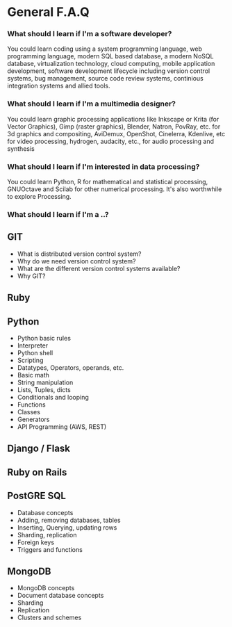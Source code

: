# General F.A.Q

### What should I learn if I'm a software developer?

You could learn coding using a system programming language, web programming language, modern SQL based database, a modern NoSQL database, virtualization technology, cloud computing, mobile application development, software development lifecycle including version control systems, bug management, source code review systems, continious integration systems and allied tools.

### What should I learn if I'm a multimedia designer?

You could learn graphic processing applications like Inkscape or Krita (for Vector Graphics), Gimp (raster graphics), Blender, Natron, PovRay, etc. for 3d graphics and compositing, AviDemux, OpenShot, Cinelerra, Kdenlive, etc for video processing, hydrogen, audacity, etc., for audio processing and synthesis

### What should I learn if I'm interested in data processing?

You could learn Python, R for mathematical and statistical processing, GNUOctave and Scilab for other numerical processing. It's also worthwhile to explore Processing.

### What should I learn if I'm a ..?


## GIT
- What is distributed version control system?
- Why do we need version control system?
- What are the different version control systems available?
- Why GIT?

## Ruby 

## Python
- Python basic rules
- Interpreter
- Python shell
- Scripting
- Datatypes, Operators, operands, etc.
- Basic math
- String manipulation
- Lists, Tuples, dicts
- Conditionals and looping
- Functions
- Classes 
- Generators
- API Programming (AWS, REST)

## Django / Flask

## Ruby on Rails

## PostGRE SQL

- Database concepts
- Adding, removing databases, tables
- Inserting, Querying, updating rows
- Sharding, replication
- Foreign keys
- Triggers and functions

## MongoDB

- MongoDB concepts
- Document database concepts
- Sharding
- Replication
- Clusters and schemes
